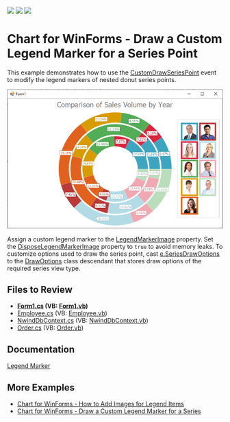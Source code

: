 <!-- default badges list -->
![](https://img.shields.io/endpoint?url=https://codecentral.devexpress.com/api/v1/VersionRange/128574493/22.2.2%2B)
[![](https://img.shields.io/badge/Open_in_DevExpress_Support_Center-FF7200?style=flat-square&logo=DevExpress&logoColor=white)](https://supportcenter.devexpress.com/ticket/details/T332652)
[![](https://img.shields.io/badge/📖_How_to_use_DevExpress_Examples-e9f6fc?style=flat-square)](https://docs.devexpress.com/GeneralInformation/403183)
<!-- default badges end -->

# Chart for WinForms - Draw a Custom Legend Marker for a Series Point

This example demonstrates how to use the [CustomDrawSeriesPoint](https://docs.devexpress.com/WindowsForms/DevExpress.XtraCharts.ChartControl.CustomDrawSeriesPoint?v=22.2&p=netframework) event to modify the legend markers of nested donut series points.

![Chart](./image/Chart.png)

Assign a custom legend marker to the [LegendMarkerImage](https://docs.devexpress.com/CoreLibraries/2407/cross-platform-core-libraries?v=22.2) property. Set the [DisposeLegendMarkerImage](https://docs.devexpress.com/CoreLibraries/2407/cross-platform-core-libraries?v=22.2) property to `true` to avoid memory leaks. To customize options used to draw the series point, cast [e.SeriesDrawOptions](https://docs.devexpress.com/CoreLibraries/2407/cross-platform-core-libraries?v=22.2) to the
[DrawOptions](https://docs.devexpress.com/CoreLibraries/DevExpress.XtraCharts.DrawOptions?v=22.2) class descendant that stores draw options of the required series view type.

## Files to Review 

* **[Form1.cs](./CS/CustomSeriesPointDrawingSample/Form1.cs) (VB: [Form1.vb](./VB/CustomSeriesPointDrawingSample/Form1.vb))**
* [Employee.cs](./CS/CustomSeriesPointDrawingSample/Model/Employee.cs) (VB: [Employee.vb](./VB/CustomSeriesPointDrawingSample/Model/Employee.vb))
* [NwindDbContext.cs](./CS/CustomSeriesPointDrawingSample/Model/NwindDbContext.cs) (VB: [NwindDbContext.vb](./VB/CustomSeriesPointDrawingSample/Model/NwindDbContext.vb))
* [Order.cs](./CS/CustomSeriesPointDrawingSample/Model/Order.cs) (VB: [Order.vb](./VB/CustomSeriesPointDrawingSample/Model/Order.vb))

## Documentation

[Legend Marker](https://docs.devexpress.com/WindowsForms/1985/controls-and-libraries/chart-control/visual-elements/legend-marker?p=netframework)

## More Examples 

- [Chart for WinForms - How to Add Images for Legend Items](https://github.com/DevExpress-Examples/how-to-provide-images-for-legend-items-e2123)
- [Chart for WinForms - Draw a Custom Legend Marker for a Series](https://github.com/DevExpress-Examples/winforms-chart-draw-a-custom-legend-marker-for-a-series)

